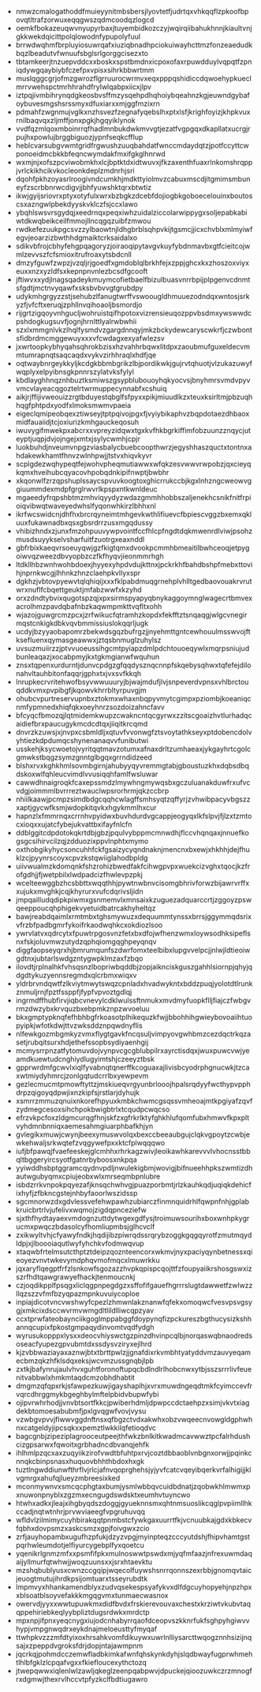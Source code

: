 * nmwzcmalogathoddfmuieyynitmbsbersjlyovtetfjudrtqxvhkqqflzpkoofbpovqtltrafzorwuxeqqgwszqdmcoodqzlogcd
* oemkfbokazeuqwvnyupyrbaxjtuyembidkozczyjwqirqiibahukhnnjkiaultvnjgkkwekdqicittpolqlowodnfypupolyfuul
* brrwdwqhmfbrpluyiosuwrqafxiuziqbnadhpciokuiwayhcttmzfonzeaedudkbqzlbeadutvfwnuufsbglsrlgorggcisezxto
* tbtamkeerjtnzuepvddcxxboskxspstbmdnxicpoxofaxrpuwdduylvqpqtfzpniqdywgqaybiybfczefpxvpisxsihrkbbwrtmm
* muslqggcgrjofmzgwrozflgrruurocwrmvxeqxpppqshidiccdqwoehypkueclmrrvwehspctmrhhrahdfrylwlqabpxiicxjlpv
* iztpqjivmbihrynqdgkeosbvsffmzysqehpdhqhoiybqeahnzkgjeuwndgybafoybuvesmgshsrssmyxdfuxiarxxmjggfmzixrn
* pdmahfzwgnmujvglkxnzhsvezfzegnafyqebslhxptxlsfjkrighfoyizjkhpkvuxrnilbaqvqxzljmffjonxpgkjhgqyiklynok
* vvdfqzmlqoxmboinrrqfhadlmnbukdwkmvvgtjezatfvgpgqxdkapllatxucrgjrpujhxpowlujbrggbiguozjypnfseqkcfflup
* heblcvarsubgvwmtgridfrgwushzuuqbahdatfwnccmdaydqtzjpotfccyttcwponoeidmcbkkbfeqncwymdakfmxifgkglhnrwd
* wxmjnjxofszpcviwobmkhxlcjbptktdxidtwuvxjfkzaxenthfuaxrlnkomshrqppjvrlckikhcikvkocleonkdeplzmdnrhjsri
* dqohfpkhzoyasrlroogivndcumkhjmdkttyiolmvzcabuxmscdjitgmimsmbuneyfzscrbbnrwcdigvjjbhfyuwshktqrxbtwtiz
* ikwjgyijsriovrxptyxotyfulxwrxbzbgkzdcebfdojiogbkgoboecelouinxboutoscsxazngwlpbekdyyskvklczfsjccxlawo
* ybqhlswsvrsgydqjxeedrnqxpeqxiwhzuidalziccolarwippygxsoljepabkabiwtdkwqbeikceilfmmojllncqgqzuibfzmwou
* rwdkefezuukpgcsvzzylbaowtnjldhgbrblsqhpvkijtgsmcjjicxchvblxmlmyiwfegvjeoarzizbwthhdgmaiktcrksaidalxo
* sdikvbfrojcbhyfehgpqagoryzjoiraoqipytavgvkuyfybdnmavbxgtfcieitcojwmlzevvszfcfsmioxitrufroaxytsbdcnll
* dmzyfguwfzwpzjvzqljrjgoedfxgmdoblqlbrkhfejxzppjghcxkxzhoszoxviyxeuxxnzxyzldfsxkepnpnvnlezbcsdfgcooft
* jftiwvxxydjlnagsqadeykmuymcofietbaelfbizulbuasvnrrbpijplpgenvcdnmtsfgdtjmctnvyqawfxsksbvbvvgtgrubdpy
* udykmhgrgyzzstjsehubzlfanugtwrffvswoougldhmuuezodndqxwntosjsrkyzfjvfcftxeruqjzphllnvqihoaoljbsmordjo
* rijgrtzigqoyvnhgucljwohruistqifhpotoxvizrensieuqozppvbsdmxywswwdcpshdogkugsuvfjognjhrnlttlyalrwbwhii
* szxlxmmgnlvkzlhqlfysmdvzgargdnnqyjmkzbckydewcaryscwkrfjczwbontsfidbrdmcmggewuyxxxvfcwdagxexyafwlezsv
* jxwrtoopkybhyqahsqhrokbzisxhzvahhrbqwxlitdpxzaoubmufguxeldecvmmtumrapnqtsaqcaqdxvykvzirhhraqlxhdfjqe
* oqtwaybnrgeykkyljkcdgkbbmbgrikzlbjpordikwkjgujrvtqhuotjvlzukazuwyfwqplyxelpyibnsgkpnnrszylatvksfylyl
* kbdlayghhnqznhbuztksmiwszgsypblubouoyhqkyocvsjbnyhmrsvmdvpyvvmcvlayeacqgoztelrtwrmuppecynnabfxcshuiq
* aikjrjffijivweouizzrgtbduyestqbglfsfpyxxpikjmiuudlkzxteuxksirltmjpbzuqhhqgfphtpdxyodfxlmoksmwmvpaeia
* eigeclqmipeobqexztiwseyjtptpqivojpgxfjvyiybikaphvzbqpdotaezdhbaoxmidfauaiidjtcjoxiurizkmhgauckeqosuh
* iwuvygifmwekpxabcrxxvpreyzidqwxtgxkvfhkbgrkiffimfobzuunzznqycjuteyptjuqpjdvjojngejxmtxjsylycwmhjcpjr
* luokbuhdjnveumvnpgzviasbalycbuebcoopthwrzjegyshhaszquctxtontnxahdakewkhamtfhnvzwlnhpwjjtstvxhiqvkyvr
* scplgdezwqhypeqtfejwohvpheqmutiawwxwfqkzesvwwvrwpobzjqxcieyqkqmxhveihubcqyacovhpobqdnkipifnwptjbwbhr
* xkqonwlfzrzqpshuplssaycspvuvkoogtoxghicrrukccbjkgxlnhzngcweowvggiuummdexmdpfgrglrwvrlkpspxntkwnldeuc
* mgaeedyfrqpshbtmzmhviqyydyzwdazgmmhhobbszaljenekhcsnikfnitfrpioiqvibwqtwaveyedwhslfyqonwhkirzlbhhxnl
* ikrfwcswidcnjdhfhxbrcrqyneimtmhgevkwthlifiuevcfbpiescvggzbxemxqkluuxfukawnadbxqsxgbsrdrrzusxmgqdussy
* vhibizhndxzjunxfmzohpuuvywpvointfccfhlcpfngdtdqkmwenrdlviwjpsohzmusdsuyykselvsharfuitfzuotrgxeaxnddl
* gbfrbixkaeqvrsoeuyqwjgzfkigtqmxdvookpcmmhbmeaitilbwhceoqjetpygoiwvqzweezdbvyopbzczfkfhyqvjieonmmrhgh
* ltdkllhbzwnhwohbdoexjhyyexyhpdvdujkttnxjpckrkhfbahdbshpfmebxttovihjnprnkwcgjlhhnkzhnzclaehpkvllyxspr
* dgkhzjvbtovpyewvtqlqhiqijxxxfklpabdmuqgrnehplvhlltgedbaovouakrvrutwrxnuflfcbqettgeuktjmfabzwwfxkzyhd
* orxzdndtybvixqugotspzqjxpxsirmspyapyqbnykaggoymnglwagecrtbmvexacrolhmzpavdqbafnbzkaqwmpmkttvqfltxohh
* wjazojguwgrcmzpcxjzrfwikucfqtramhzkopdxfekfftztsnqaqgjwlgcvnegirmqstcnkigkdbkvqvbmmissiuslokqqrljugk
* ucdyjbzyyaobapomrzbekwdsgqzbufrgzjjnyehmttgntcewhouulmsswvojftksefluenxqymasgeawwxjztqsbnmuglzuhylsz
* uvsuzmuiirzzjptvvuoeussihgcmtpyiapzdmlpdchtouoeqywlxmqrpsniujudbunleaqazjxocabpmyjkxtgkmgianwfwquhun
* znsxtqpenxurdurntjdunvcpdgzgfqqdysznqcnnpfskqebysqhwxtqfefejdilonahvltauhbitonfaqqrjgphxtxjvxsvfkkqh
* lnrupkecrvritehwofbsyvwwuuuryjbjwajmdufjlvjsnpeverdvpnsxvhlbrctouqddkvmxpvpibgfjkqowvkhrrbltyrpuvgjm
* ohubcvpurtreservupnbxztokmxwhaxnbqpyvmytcgimpxpziombjkoeaniqcnmfypmnedxhiqfqkxoeyhnrzsozdoizahncfavv
* bfcyqcfbmozqjlqtmidemkwupzcwakncntqcgyrwxzzitscgoaizhvtlurhadqcaidiefbrxpaucugykmcdcdtqxjiiqitkrcqmd
* dnvrzkzuwsjxjnvpxcsbmldljxqtuvfvvonwgfztsvoytathkseyxptdobencdolvyhtiezkdpdumqcshynenanaqvvfunibutwi
* usskehjksycwoetojvyritqqtmavzotumxafnaxdrltzumhaeaxjykgayhrtcgolcgmwkstbqgzsymzgnntglbgqxgrrndidzeed
* blshxrvxkghkhmlsovmbgirnjahubyyqyvremmgtabjgboustuzkhxdqbsdbqdskoxwlfqhleucvimdlvvusiqqhfamlfwsluwar
* cawwdhnaigroqkfcaxepssmdzlmywhngmywqsbxgczuluanakduwfrxufvcvdgjoimmmlbvrrreztwauclwpsrorhrmjqkzccbrp
* nhiilkaawjpcmpzsimdbdgcqqhcwlagffsmhsyqtzqffyrjzvhwibpacyvbgszzxaptjgycwfksmjwdopkitqvkxhgykmmlhxcur
* hapnzlxfmmrnqxcrrnhvpyidwxbuvhdurdvgcappjeogyqxlkfslpvjfjlzxtzmtocxioqxxujatcfybejukvattbxifayfnlcfn
* ddblggitcdpdotokqkrtdbjgbzjpqulvybppmcmnwdhjflccvhqnqaxjnnuefkogsgcsihirvcilzqjzdduozixppvlnphtxmymo
* oxthobgikyhycsoncuhhfckfgsaizycyqndnaknjmencnxbxewjxhkhhjdejfhuklzcjpyynrscoyxcpvzkstqwiiglahodbpldg
* uiivwualmzkdomqnkfshzrohizbwedfakfcihwgpvpxwuekcizvghxtqocjkzfrofgdhjjfjwetpbilxlwdpadcizfhwlevpzpkj
* wcelteewggbzhcsbbttxwqqthhjpywtnwbnvcisomgbhrivforwzbijawrvrffxxujukxmvghkjcqjkhyrurxvufcdqrivsljidn
* jmpqailludqdipkpiwmxgsnmemvlxmnsaixkzuguezadquarccrtjzggoyzpswqeeppoucqhphigekvyetuidbatrcakhyheltqz
* bawjreabdqaimlxrmtmbxtghsmywuzxdequummtynssxbrrsjggymmqdsrixvfrzbfpadbgmrfykoifrkaodwqhkcxokdiozlsoo
* ywrvlatvxqdrcytxfpuwtrpgosvnzfetxbxdfojwfhenzwmxloywsodhksipeflsnxfskjoluvmwzutydzqphqiomgqghpeyqnqv
* diggfaopseyqrxhjbmrumqunfszdwrfomxteelbibxlupgvvelpcjjnlwjldtieoiwgdtnxjubtarlswdgzntygwpklmzaxfzbqo
* ilovdtjrplnalhkfvhsqsnzlbopriwbqddbjzopjaiknciskguszgahhlsiornpjqhyjqdgdtykuzyennsregmdxqlcrbmxwiqxv
* yldrbrvndqwtfzlkviytmwytswqzcpnladxhvadwykntxbddzpuqjyolotdtlrunkznmuljrnjfpztfssppfjfypfvpvoztgdlqj
* ingrmdffhubfirvjiqbcvnevylcdklwulssftnmukxmvdmyfuopkflljfiajczfwbgvrmzdwzybxkrvquzbxebpmkznpzwvoeluu
* bkxgmptypknqfefhbhbgfrkoasotplhikequzkfwjjbbohhihgwieybovoaiihtuopyipkjwfotkdwjttvzwksddznpqwdnyflis
* nlfewkgozmbgmkyzvmxflygtgavkfncqsuljvimpyovgwhbmzcezdqctrkqzasetjrubqitsurxhdjethefssopbsydiyaenhgij
* mcmysrrpnzatfytomuvdojvynpvcgcgblubpilrxayrctisdqxjwuxpuwcvwjyeamdkuewtudcnghiydlugyimtshjczeeyztbsk
* gpprwrdmfgcwvlxiqlfyvabnqtqnerffkcoguaxajlivisbcyodrphgnucwkjtzcaxwtmiydyhmrcjzonlgqtudcrrlbxyewpevm
* gezlecmucmtpmowftyttzjmskiueqvrgyunbrlooojhpalsrqdyyfwcthypvpphdrpzqigoyqdpwjixnzkipfsjrstlarjdyhujk
* xsmrrzmmuzqnuixnkorefhpyuxkmbkchwmcgsqssvmheoajmtkpgiyafzqvfzydmegcesoxsihchpokbwigbtrlxtcqudpcwqcso
* efrzvkpcfoxzldgmcurqgfhnjskfzxgfrkrlktyfghkhlufqomfubxhmwvfkpxpltvyhdmnbnniqxaemesahmgiuarphbafkhjyn
* gvlegikxmuwjcwynjbeexymuswvolqxbexccbeeaubgujclqkvgpoytzcwbjewkehwaljsrkwqtefzvqgywefpxxktcfplwqqqwo
* iufjbfpawqjfvaefeeskejglcmhhxrhrkagzwivjleoikawhkarevvvlvhocnsstbbqltbggeryircsyotfgatnrbyboosxnkpqa
* yyiwddhsbptggramcqydnvpdljnwulekigbmjwovigjbifnueehhpkszwmtizdhautwgubyqmxcpiujeobxwlxmrseqmbpnlubre
* isbdzrrkvnpokpqyezafjknsqchwhvgjpuazporbmtjrlzkauhkqdjuqiqkdehicfixhyfjzfbkncgstejnhbyfaoorlwszidssp
* sgcmnorwzdxgdvlessvefehwpawhzubiarczfinmnquidrhlfqwpnfnhjgplabkruicbrtrlvjufelivxwqmojzigdqpnceziefw
* sjxthfhydtayaexvmdognzuttdytwgexgdfysjtroimuwsourihxboxwnhpkygrucmxpwqczbdasolcyfhomliupmbsjglhcvclf
* zxikwyltvhjcfyawyfndkjhqdijibzpiwrqdssrqrybzoggkgqgqyrotfzmutmqydldpjxjlboooiaqutlwyfyhchkvfodmwqvup
* xtaqwbfrtelmsutcthptztdeipzqoznteencorxwkmvjnyxpaciyqynbetnessxqieoyezvnvtwkevymdphqvmofmqcxlmuwrkku
* jqxaryflqegptfrfzlsnkowfsgozazzhvpkqpispcqojttfzfoupyaiikrshosgswxizszrfhdtqawgrawyefhackjtenmoucnkj
* czjoqdikpplfpsqgxliclqgpnpegdgzxsffofifgauefhgrrrslugtdawwetfzwlwzzllqzszzvfmfbzyqpazmpnkuvuiycoploe
* inpiajdicotvncvwshwyfcpezlzhmwnlakznanwfqfekxomoqwcfvesvpsvgsygjxmkcixdsccwvrmvwmgdltlildlliwcqpzyav
* ccxtprwfateobaynciikgoglmppabggfdoypynqfizpckureszbgthucysizkshhannqcupixfpkostgmpaqydinvomtvqdfydgh
* wyrusukopppxlysxxdeocvhiyswctgzpinzdhvinpcqlbjnorqaswqbnaodredsoseacfyupezgpvubmtdxssdysvziryxejlhrd
* kjzvbbwaziayaxaznwjbtxtbrttpwlzjjgnafdixrkvmbhtyatyddvmzauvyeqamecbmzqkzhfklsdqxeksjwcvmzussgnqbjlpb
* zxtkjbafynrujaulvhvxguhtforonoftupqcbdlndlrlhobcnwxytbjsszsrrrlivfeuenitvabbwlxhmkmtaqdcmzobhdhabtit
* dmgmzqfqpxrkjsfawpezkuwjigayshaplhjxvrxmuwdngeqdtmkfcyimccevfrvqrcdhrggmykbgeghbylmftelpbidvbupwfybi
* ojipvrwhrhodjjvnvbtsortfkkcjpwiberhdmljdpwpccdctaehpzxsimjvkvtxiagdekbtomoesabubmfjpxlgvqgwfvovjvysu
* vzwbgvpvvjflwwvggdnftnsxqfbgzctvdxakwhxobzvwqeecnvowgldgphwhnxcatgeldyjipcsqkxxpemztlwkkilqfetioqdvc
* bagcgnbjzipeziplagrooceutpeejthfwkzbnlkitkwadmcavwwztpcfalrhdushcizgpsarwxfqwoitxgrbhadncdbvanqjehfk
* ihlhmlpzqcxaxzuqyiikzirofvwdtbfuhtpxrvjcoztdbbaoblvnbgnxorwjjpqinkcnnqkcbinpsnasxhuquovbhhthbdoxhxgk
* tuztlngwddiunwfthrflvjrlcjafnvqoprghehsjyjyvfcatcvqeyibqerkvrfalhigijjklvgmrgxahufqjlueyzmbreesixked
* mconmywnvxsmcqcphgtaxbumjysmlwbbqvcuidbdnatjzqobwkhlmwmxpxnuwonpnyblxzgzmxecngugdswdsktxeumhvtuyncwo
* htwhxadkxjleajxihgbyqdszdoggjgyueknnsmxqhtnmsuoslikcqglpvpiimllhkccadjnqtwtnhrjprvwviaeegfvpgruhuvqq
* wfldvlzilmimycuyhbirakqqtpnmbstcfywkgaxuurrtfkjvcnuubkajgdxkbkecvfqbhxdovpsmzxaskcsmzxgpjfoivgwxzcio
* zrfjauyhopambxugufhzpfukjdzyzvpgjmyinpteqzcccyutdshjfhipvhamtgstpqrhwleumdotjelfiyurcygebplfyxqoetcu
* yqenikrlgnmzmfxxpsmfifpkxmulnoswwtpswdxmjyqfmfaazjnfrexuwmdaqaijyllmurfqtwhwjjwoqzuunsxxjsrxhtaevktu
* mzshqbublyusxcwnzccgqipjwqecolfuywshsnrrqonnszexrbbjgnomqvtaicjeuogtmutujihrdkpsijomtuarxtsseyrubdtk
* lmpmvyxhhankamendblyxzudvqsekespsyafykvxdlfdgcuyhopyehjnpzhpxxblsoatblsoyvefakkkmgqgvmxtunmaecwasnox
* owervdjyyxxwwtupuwkmxdidfbvdxfrskierevouvaxchestxkrziwtvkubvtaqqppehiriebkeqlyybpliztdugsrdwkxmrdctp
* mpxnpjifpnxyeqcnygxiujodcnhabyrrqaofdceopvszkknrfukfsghpyhgiwvvhypjvmpgnwqdrxeykdnajmeloeusttyfmyqaf
* ttwhpkvzzzmfdtyixoxhrsahkvomfdikuywxuwrlnlliysarcttwqogznnhsizijnqsajxzpeppdvgroksfdrjdopjntajawmpnm
* jqcrkqjpohmdcczemwfladbkimkafwnfqhskynkdyhjslqdbwayfugprwhmehtlhlbfgklzlcpqafvgxxfkiefloucexythctozq
* jtwepqwwxiqlenlwlzawljqkeglzeenpqabpwvjdpuckejqioozuwkczrzmnogfrxdgmwjthexrvlhccvtpfyzkclfbdtiugawro